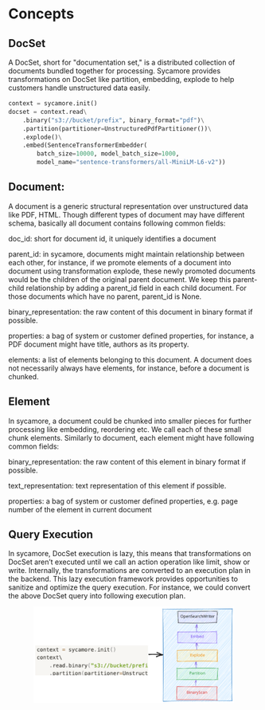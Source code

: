 # Concepts

## DocSet

A DocSet, short for "documentation set," is a distributed collection of documents bundled together for processing. Sycamore provides transformations on DocSet like partition, embedding, explode to help customers handle unstructured data easily.

```python
context = sycamore.init()
docset = context.read\
    .binary("s3://bucket/prefix", binary_format="pdf")\
    .partition(partitioner=UnstructuredPdfPartitioner())\
    .explode()\
    .embed(SentenceTransformerEmbedder(
        batch_size=10000, model_batch_size=1000,
        model_name="sentence-transformers/all-MiniLM-L6-v2"))
```

## Document:

A document is a generic structural representation over unstructured data like PDF, HTML. Though different types of document may have different schema, basically all document contains following common fields:

doc_id: short for document id, it uniquely identifies a document

parent_id: in sycamore, documents might maintain relationship between each other, for instance, if we promote elements of a document into document using transformation explode, these newly promoted documents would be the children of the original parent document. We keep this parent-child relationship by adding a parent_id field in each child document. For those documents which have no parent, parent_id is None.

binary_representation: the raw content of this document in binary format if possible.

properties: a bag of system or customer defined properties, for instance, a PDF document might have title, authors as its property.

elements: a list of elements belonging to this document. A document does not necessarily always have elements, for instance, before a document is chunked.

## Element

In sycamore, a document could be chunked into smaller pieces for further processing like embedding, reordering etc. We call each of these small chunk elements. Similarly to document, each element might have following common fields:

binary_representation: the raw content of this element in binary format if possible.

text_representation: text representation of this element if possible.

properties: a bag of system or customer defined properties, e.g. page number of the element in current document

## Query Execution

In sycamore, DocSet execution is lazy, this means that transformations on DocSet aren’t executed until we call an action operation like limit, show or write. Internally, the transformations are converted to an execution plan in the backend. This lazy execution framework provides opportunities to sanitize and optimize the query execution. For instance, we could convert the above DocSet query into following execution plan.

<p align="center">
<img src="../images/query_execution.svg" width="80%" height="80%" align="center">
</p>

